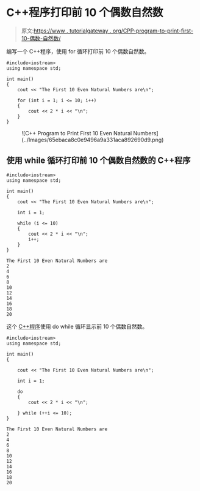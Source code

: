 # C++程序打印前 10 个偶数自然数

> 原文:[https://www . tutorialgateway . org/CPP-program-to-print-first-10-偶数-自然数/](https://www.tutorialgateway.org/cpp-program-to-print-first-10-even-natural-numbers/)

编写一个 C++程序，使用 for 循环打印前 10 个偶数自然数。

```
#include<iostream>
using namespace std;

int main()
{
	cout << "The First 10 Even Natural Numbers are\n";

	for (int i = 1; i <= 10; i++)
	{
		cout << 2 * i << "\n";
	}
}
```

<figure class="wp-block-image size-large">![C++ Program to Print First 10 Even Natural Numbers](../Images/65ebaca8c0e9496a9a331aca892690d9.png)</figure>

## 使用 while 循环打印前 10 个偶数自然数的 C++程序

```
#include<iostream>
using namespace std;

int main()
{
	cout << "The First 10 Even Natural Numbers are\n";

	int i = 1;

	while (i <= 10)
	{
		cout << 2 * i << "\n";
		i++;
	}
}
```

```
The First 10 Even Natural Numbers are
2
4
6
8
10
12
14
16
18
20
```

这个 [C++程序](https://www.tutorialgateway.org/cpp-programs/)使用 do while 循环显示前 10 个偶数自然数。

```
#include<iostream>
using namespace std;

int main()
{

	cout << "The First 10 Even Natural Numbers are\n";

	int i = 1;

	do
	{
		cout << 2 * i << "\n";

	} while (++i <= 10);
}
```

```
The First 10 Even Natural Numbers are
2
4
6
8
10
12
14
16
18
20
```